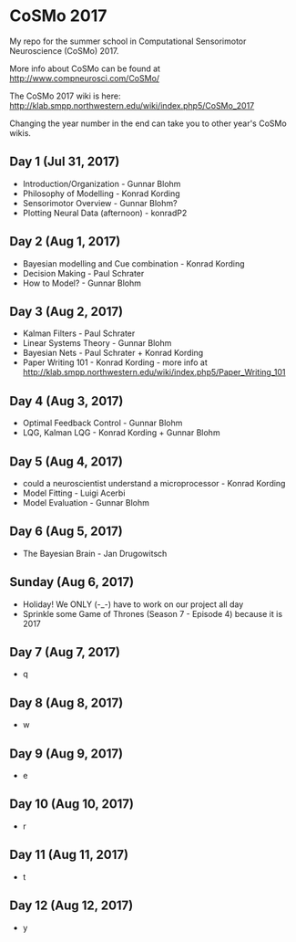 # CoSMo 2017
My repo for the summer school in Computational Sensorimotor Neuroscience (CoSMo) 2017.

More info about CoSMo can be found at http://www.compneurosci.com/CoSMo/

The CoSMo 2017 wiki is here: http://klab.smpp.northwestern.edu/wiki/index.php5/CoSMo_2017

Changing the year number in the end can take you to other year's CoSMo wikis.

## Day 1 (Jul 31, 2017)
* Introduction/Organization - Gunnar Blohm
* Philosophy of Modelling - Konrad Kording
* Sensorimotor Overview - Gunnar Blohm?
* Plotting Neural Data (afternoon) - konradP2

## Day 2 (Aug 1, 2017)
* Bayesian modelling and Cue combination - Konrad Kording
* Decision Making - Paul Schrater
* How to Model? - Gunnar Blohm

## Day 3 (Aug 2, 2017)
* Kalman Filters - Paul Schrater
* Linear Systems Theory - Gunnar Blohm
* Bayesian Nets - Paul Schrater + Konrad Kording
* Paper Writing 101 - Konrad Kording - more info at http://klab.smpp.northwestern.edu/wiki/index.php5/Paper_Writing_101

## Day 4 (Aug 3, 2017)
* Optimal Feedback Control - Gunnar Blohm
* LQG, Kalman LQG - Konrad Kording + Gunnar Blohm

## Day 5 (Aug 4, 2017)
* could a neuroscientist understand a microprocessor - Konrad Kording
* Model Fitting - Luigi Acerbi
* Model Evaluation - Gunnar Blohm

## Day 6 (Aug 5, 2017)
* The Bayesian Brain - Jan Drugowitsch

## Sunday (Aug 6, 2017)
* Holiday! We ONLY (-\_-) have to work on our project all day
* Sprinkle some Game of Thrones (Season 7 - Episode 4) because it is 2017

## Day 7 (Aug 7, 2017)
* q

## Day 8 (Aug 8, 2017)
* w

## Day 9 (Aug 9, 2017)
* e


## Day 10 (Aug 10, 2017)
* r


## Day 11 (Aug 11, 2017)
* t


## Day 12 (Aug 12, 2017)
* y
